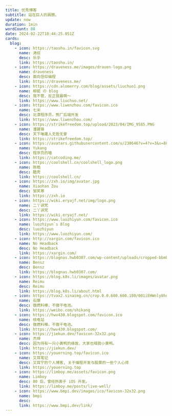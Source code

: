 ```yaml
---
title: 优秀博客
subtitle: 站在巨人的肩膀。
update: now
duration: 1min
wordCount: 88
date: 2024-02-22T18:44:25.051Z
cards:
  blog:
    - icon: https://taoshu.in/favicon.svg
      name: 涛叔
      desc: 乐乎
      link: https://taoshu.in/
    - icon: https://draveness.me/images/draven-logo.png
      name: draveness
      desc: 面向信仰编程
      link: https://draveness.me/
    - icon: https://cdn.alomerry.com/blog/assets/liuchuo1.png
      name: 柳婼 の blog
      desc: 我不管，反正我最萌～
      link: https://www.liuchuo.net/
    - icon: https://www.liwenzhou.com/favicon.ico
      name: 七米
      desc: 北漂程序员，熊厂后端开发
      link: https://www.liwenzhou.com/
    - icon: https://strikefreedom.top/upload/2023/04/IMG_9585.PNG
      name: 潘建锋
      desc: 天下唯庸人无咎无誉
      link: https://strikefreedom.top/
    - icon: https://avatars.githubusercontent.com/u/230646?v=4?v=3&s=88
      name: Yukang
      desc: 程序员的喵
      link: https://catcoding.me/
    - icon: https://coolshell.cn/coolshell_logo.png
      name: 陈皓
      desc: 酷壳
      link: https://coolshell.cn/
    - icon: https://zxh.io/img/avatar.jpg
      name: Xiaohan Zou
      desc: 邹笑寒
      link: https://zxh.io
    - icon: https://wiki.eryajf.net/img/logo.png
      name: 二丫讲梵
      desc: 二丫讲梵
      link: https://wiki.eryajf.net/
    - icon: https://www.luozhiyun.com/favicon.ico
      name: luozhiyun`s Blog
      desc: luozhiyun
      link: https://www.luozhiyun.com/
    - icon: http://xargin.com/favicon.ico
      name: No Headback
      desc: No Headback
      link: https://xargin.com/
    - icon: https://blognas.hwb0307.com/wp-content/uploads/cropped-bbmb-logo-05-192x192.jpg
      name: Bensz
      desc: Bensz
      link: https://blognas.hwb0307.com/
    - icon: https://blog.k8s.li/images/avatar.png
      name: Reimu
      desc: Reimu
      link: https://blog.k8s.li/about.html
    - icon: https://tvax2.sinaimg.cn/crop.0.0.600.600.180/001iEHWnly8hn29n40fzej60go0gojtv02.jpg?KID=imgbed,tva&Expires=1708726947&ssig=ySifnt358k
      name: 石康
      desc: 做燃料棒，不做干电池。
      link: https://weibo.com/shikang
    - icon: https://hwv430.blogspot.com/favicon.ico
      name: 核电站
      desc: 做燃料棒，不做干电池。
      link: https://hwv430.blogspot.com/
    - icon: https://jiekun.dev/favicon-32x32.png
      name: 杰坤
      desc: 因为持有一只小黄鸭的缘故，大家也喊我小黄鸭。
      link: https://jiekun.dev/
    - icon: https://youerning.top/favicon.ico
      name: 又耳笔记
      desc: 又耳宁的个人博客, 关于编程开发与股票的一些个人心得
      link: https://youerning.top
    - icon: https://limboy.me/assets/favicon.png
      name: Limboy
      desc: 80 后，曾经热衷于 iOS 开发。
      link: https://limboy.me/posts/live-well/
    - icon: https://www.bmpi.dev/images/ico/favicon-32x32.png
      name: bmpi
      desc:
      link: https://www.bmpi.dev/link/
---
```


<DisplayCard :cards="frontmatter.cards['blog']" />

